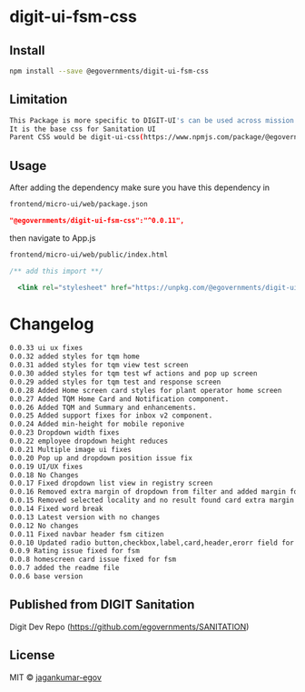 <!-- TODO: update this -->

# digit-ui-fsm-css

## Install

```bash
npm install --save @egovernments/digit-ui-fsm-css
```

## Limitation

```bash
This Package is more specific to DIGIT-UI's can be used across mission's
It is the base css for Sanitation UI
Parent CSS would be digit-ui-css(https://www.npmjs.com/package/@egovernments/digit-ui-css)
```

## Usage

After adding the dependency make sure you have this dependency in

```bash
frontend/micro-ui/web/package.json
```

```json
"@egovernments/digit-ui-fsm-css":"^0.0.11",
```

then navigate to App.js

```bash
frontend/micro-ui/web/public/index.html
```

```jsx
/** add this import **/

  <link rel="stylesheet" href="https://unpkg.com/@egovernments/digit-ui-fsm-css@0.0.11/dist/index.css" />

```

# Changelog

```bash
0.0.33 ui ux fixes
0.0.32 added styles for tqm home
0.0.31 added styles for tqm view test screen
0.0.30 added styles for tqm test wf actions and pop up screen
0.0.29 added styles for tqm test and response screen
0.0.28 Added Home screen card styles for plant operator home screen
0.0.27 Added TQM Home Card and Notification component.  
0.0.26 Added TQM and Summary and enhancements.  
0.0.25 Added support fixes for inbox v2 component.  
0.0.24 Added min-height for mobile reponive  
0.0.23 Dropdown width fixes  
0.0.22 employee dropdown height reduces  
0.0.21 Multiple image ui fixes  
0.0.20 Pop up and dropdown position issue fix    
0.0.19 UI/UX fixes    
0.0.18 No Changes    
0.0.17 Fixed dropdown list view in registry screen    
0.0.16 Removed extra margin of dropdown from filter and added margin for tag  
0.0.15 Removed selected locality and no result found card extra margin  
0.0.14 Fixed word break 
0.0.13 Latest version with no changes
0.0.12 No changes
0.0.11 Fixed navbar header fsm citizen
0.0.10 Updated radio button,checkbox,label,card,header,erorr field for all fsm citizen
0.0.9 Rating issue fixed for fsm
0.0.8 homescreen card issue fixed for fsm
0.0.7 added the readme file
0.0.6 base version
```

## Published from DIGIT Sanitation

Digit Dev Repo (<https://github.com/egovernments/SANITATION>)

## License

MIT © [jagankumar-egov](https://github.com/jagankumar-egov)
